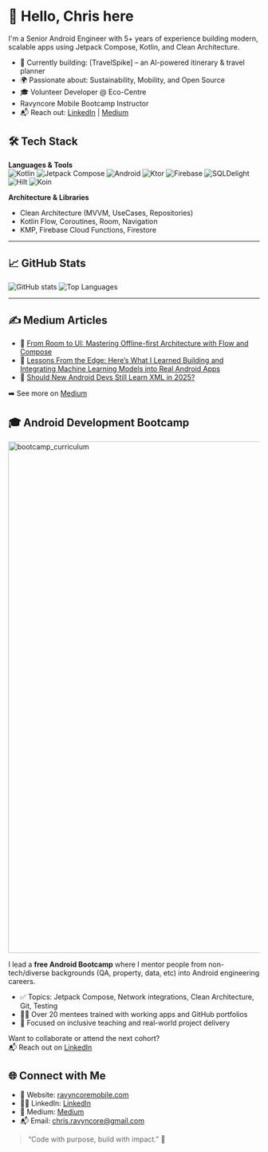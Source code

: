 # 👋 Hello, Chris here

I'm a Senior Android Engineer with 5+ years of experience building modern, scalable apps using Jetpack Compose, Kotlin, and Clean Architecture.

- 🔧 Currently building: [TravelSpike] – an AI-powered itinerary & travel planner
- 🌍 Passionate about: Sustainability, Mobility, and Open Source
- 🎓 Volunteer Developer @ Eco-Centre
- Ravyncore Mobile Bootcamp Instructor
- 📬 Reach out: [LinkedIn](https://www.linkedin.com/in/christopher-nanju-523577167/) | [Medium](https://medium.com/@christopher.nanju)


## 🛠 Tech Stack

**Languages & Tools**  
![Kotlin](https://img.shields.io/badge/Kotlin-7F52FF.svg?logo=kotlin&logoColor=white)
![Jetpack Compose](https://img.shields.io/badge/Jetpack%20Compose-4285F4?logo=android&logoColor=white)
![Android](https://img.shields.io/badge/Android-3DDC84?logo=android&logoColor=white)
![Ktor](https://img.shields.io/badge/Ktor-000000?logo=ktor&logoColor=white)
![Firebase](https://img.shields.io/badge/Firebase-FFCA28?logo=firebase&logoColor=white)
![SQLDelight](https://img.shields.io/badge/SQLDelight-3E4E88?logo=sqlite&logoColor=white)
![Hilt](https://img.shields.io/badge/Hilt-D00000?logo=dagger&logoColor=white)
![Koin](https://img.shields.io/badge/Koin-5C2D91?logo=kotlin&logoColor=white)

**Architecture & Libraries**  
- Clean Architecture (MVVM, UseCases, Repositories)
- Kotlin Flow, Coroutines, Room, Navigation
- KMP, Firebase Cloud Functions, Firestore

---

## 📈 GitHub Stats

![GitHub stats](https://github-readme-stats.vercel.app/api?username=krystofr&show_icons=true&theme=github_dark)
![Top Languages](https://github-readme-stats.vercel.app/api/top-langs/?username=krystofr&layout=compact&theme=github_dark)

---

## ✍️ Medium Articles

- 📄 [From Room to UI: Mastering Offline-first Architecture with Flow and Compose](https://medium.com/@christopher.nanju/from-room-to-ui-mastering-offline-first-architecture-with-flow-and-compose-ec4283ca49ea)
- 📄 [Lessons From the Edge: Here’s What I Learned Building and Integrating Machine Learning Models into Real Android Apps](https://medium.com/@christopher.nanju/lessons-from-the-edge-heres-what-i-learned-building-and-integrating-machine-learning-models-into-9fcb003c0554)
- 📄 [Should New Android Devs Still Learn XML in 2025?](https://medium.com/@christopher.nanju/should-new-android-devs-still-learn-xml-in-2025-9228a74b89d0)

➡️ See more on [Medium](https://medium.com/@christopher.nanju)

## 🎓 Android Development Bootcamp
<img width="1536" height="1024" alt="bootcamp_curriculum" src="https://github.com/user-attachments/assets/bc63b4ff-cb93-4446-921a-3a1519edd213" />


I lead a **free Android Bootcamp** where I mentor people from non-tech/diverse backgrounds (QA, property, data, etc) into Android engineering careers.

- ✅ Topics: Jetpack Compose, Network integrations, Clean Architecture, Git, Testing
- 👨‍🏫 Over 20 mentees trained with working apps and GitHub portfolios
- 💬 Focused on inclusive teaching and real-world project delivery

Want to collaborate or attend the next cohort?  
📬 Reach out on [LinkedIn](https://www.linkedin.com/in/christopher-nanju-523577167/)

## 🌐 Connect with Me

- 🔗 Website: [ravyncoremobile.com](https://ravyncoremobile.com)
- 🧑‍💼 LinkedIn: [LinkedIn](https://linkedin.com/in/yourhandle)
- 📝 Medium: [Medium](https://medium.com/@christopher.nanju)
- 📬 Email: chris.ravyncore@gmail.com

> “Code with purpose, build with impact.” 🚀

